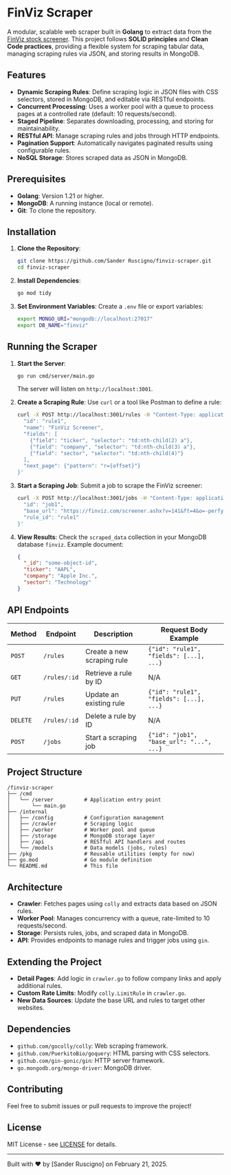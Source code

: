 # FinViz Scraper

A modular, scalable web scraper built in **Golang** to extract data from the [FinViz stock screener](https://finviz.com/screener.ashx). This project follows **SOLID principles** and **Clean Code practices**, providing a flexible system for scraping tabular data, managing scraping rules via JSON, and storing results in MongoDB.

## Features
- **Dynamic Scraping Rules**: Define scraping logic in JSON files with CSS selectors, stored in MongoDB, and editable via RESTful endpoints.
- **Concurrent Processing**: Uses a worker pool with a queue to process pages at a controlled rate (default: 10 requests/second).
- **Staged Pipeline**: Separates downloading, processing, and storing for maintainability.
- **RESTful API**: Manage scraping rules and jobs through HTTP endpoints.
- **Pagination Support**: Automatically navigates paginated results using configurable rules.
- **NoSQL Storage**: Stores scraped data as JSON in MongoDB.

## Prerequisites
- **Golang**: Version 1.21 or higher.
- **MongoDB**: A running instance (local or remote).
- **Git**: To clone the repository.

## Installation

1. **Clone the Repository**:
   ```bash
   git clone https://github.com/Sander Ruscigno/finviz-scraper.git
   cd finviz-scraper
   ```

2. **Install Dependencies**:
   ```bash
   go mod tidy
   ```

3. **Set Environment Variables**:
   Create a `.env` file or export variables:
   ```bash
   export MONGO_URI="mongodb://localhost:27017"
   export DB_NAME="finviz"
   ```

## Running the Scraper

1. **Start the Server**:
   ```bash
   go run cmd/server/main.go
   ```
   The server will listen on `http://localhost:3001`.

2. **Create a Scraping Rule**:
   Use `curl` or a tool like Postman to define a rule:
   ```bash
   curl -X POST http://localhost:3001/rules -H "Content-Type: application/json" -d '{
     "id": "rule1",
     "name": "FinViz Screener",
     "fields": [
       {"field": "ticker", "selector": "td:nth-child(2) a"},
       {"field": "company", "selector": "td:nth-child(3) a"},
       {"field": "sector", "selector": "td:nth-child(4)"}
     ],
     "next_page": {"pattern": "r={offset}"}
   }'
   ```

3. **Start a Scraping Job**:
   Submit a job to scrape the FinViz screener:
   ```bash
   curl -X POST http://localhost:3001/jobs -H "Content-Type: application/json" -d '{
     "id": "job1",
     "base_url": "https://finviz.com/screener.ashx?v=141&ft=4&o=-perfytd&ar=180",
     "rule_id": "rule1"
   }'
   ```

4. **View Results**:
   Check the `scraped_data` collection in your MongoDB database `finviz`. Example document:
   ```json
   {
     "_id": "some-object-id",
     "ticker": "AAPL",
     "company": "Apple Inc.",
     "sector": "Technology"
   }
   ```

## API Endpoints

| Method | Endpoint         | Description                     | Request Body Example                     |
|--------|------------------|----------------------------------|------------------------------------------|
| `POST` | `/rules`         | Create a new scraping rule      | `{"id": "rule1", "fields": [...], ...}` |
| `GET`  | `/rules/:id`     | Retrieve a rule by ID           | N/A                                      |
| `PUT`  | `/rules`         | Update an existing rule         | `{"id": "rule1", "fields": [...], ...}` |
| `DELETE` | `/rules/:id`   | Delete a rule by ID             | N/A                                      |
| `POST` | `/jobs`          | Start a scraping job            | `{"id": "job1", "base_url": "...", ...}`|

## Project Structure

```
/finviz-scraper
├── /cmd
│   └── /server          # Application entry point
│       └── main.go
├── /internal
│   ├── /config          # Configuration management
│   ├── /crawler         # Scraping logic
│   ├── /worker          # Worker pool and queue
│   ├── /storage         # MongoDB storage layer
│   ├── /api             # RESTful API handlers and routes
│   └── /models          # Data models (jobs, rules)
├── /pkg                 # Reusable utilities (empty for now)
├── go.mod               # Go module definition
└── README.md            # This file
```

## Architecture
- **Crawler**: Fetches pages using `colly` and extracts data based on JSON rules.
- **Worker Pool**: Manages concurrency with a queue, rate-limited to 10 requests/second.
- **Storage**: Persists rules, jobs, and scraped data in MongoDB.
- **API**: Provides endpoints to manage rules and trigger jobs using `gin`.

## Extending the Project
- **Detail Pages**: Add logic in `crawler.go` to follow company links and apply additional rules.
- **Custom Rate Limits**: Modify `colly.LimitRule` in `crawler.go`.
- **New Data Sources**: Update the base URL and rules to target other websites.

## Dependencies
- `github.com/gocolly/colly`: Web scraping framework.
- `github.com/PuerkitoBio/goquery`: HTML parsing with CSS selectors.
- `github.com/gin-gonic/gin`: HTTP server framework.
- `go.mongodb.org/mongo-driver`: MongoDB driver.

## Contributing
Feel free to submit issues or pull requests to improve the project!

## License
MIT License - see [LICENSE](LICENSE) for details.

---
Built with ❤️ by [Sander Ruscigno] on February 21, 2025.